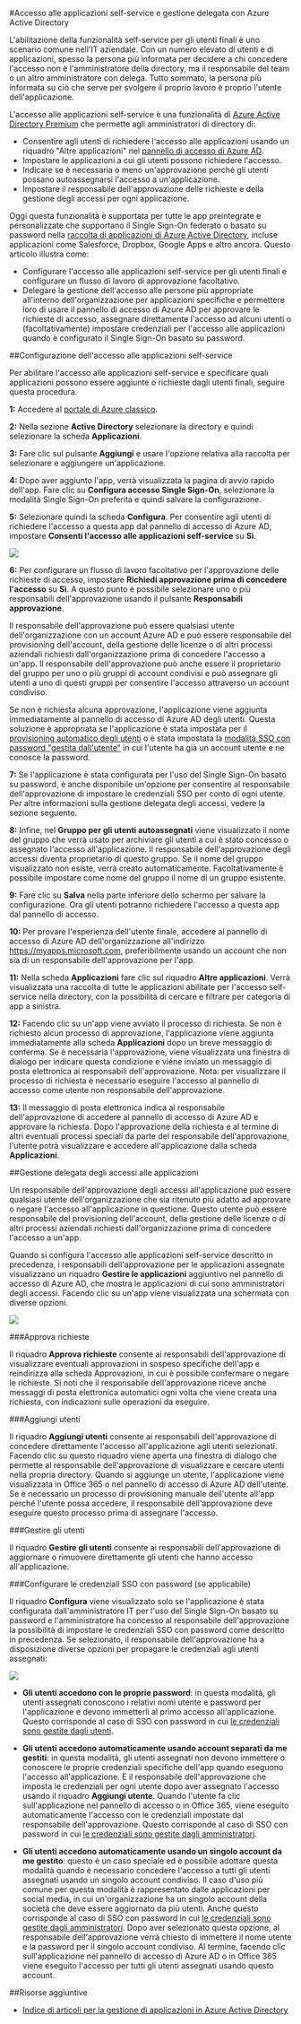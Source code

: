 <properties
	pageTitle="Accesso alle applicazioni self-service e gestione delegata con Azure Active Directory | Microsoft Azure"
	description="Questo articolo descrive come abilitare l'accesso alle applicazioni self-service e la gestione delegata con Azure Active Directory."
	services="active-directory"
	documentationCenter=""
	authors="asmalser-msft"
	manager="stevenpo"
	editor=""/>

<tags
	ms.service="active-directory"
	ms.workload="identity"
	ms.tgt_pltfrm="na"
	ms.devlang="na"
	ms.topic="article"
	ms.date="02/09/2016"
	ms.author="asmalser"/>

#Accesso alle applicazioni self-service e gestione delegata con Azure Active Directory

L'abilitazione della funzionalità self-service per gli utenti finali è uno scenario comune nell'IT aziendale. Con un numero elevato di utenti e di applicazioni, spesso la persona più informata per decidere a chi concedere l'accesso non è l'amministratore della directory, ma il responsabile del team o un altro amministratore con delega. Tutto sommato, la persona più informata su ciò che serve per svolgere il proprio lavoro è proprio l'utente dell'applicazione.

L'accesso alle applicazioni self-service è una funzionalità di [Azure Active Directory Premium](https://azure.microsoft.com/trial/get-started-active-directory/) che permette agli amministratori di directory di:

* Consentire agli utenti di richiedere l'accesso alle applicazioni usando un riquadro "Altre applicazioni" nel [pannello di accesso di Azure AD](active-directory-appssoaccess-whatis.md#deploying-azure-ad-integrated-applications-to-users).
* Impostare le applicazioni a cui gli utenti possono richiedere l'accesso.
* Indicare se è necessaria o meno un'approvazione perché gli utenti possano autoassegnarsi l'accesso a un'applicazione.
* Impostare il responsabile dell'approvazione delle richieste e della gestione degli accessi per ogni applicazione.

Oggi questa funzionalità è supportata per tutte le app preintegrate e personalizzate che supportano il Single Sign-On federato o basato su password nella [raccolta di applicazioni di Azure Active Directory](https://azure.microsoft.com/marketplace/active-directory/all/), incluse applicazioni come Salesforce, Dropbox, Google Apps e altro ancora. Questo articolo illustra come:

* Configurare l'accesso alle applicazioni self-service per gli utenti finali e configurare un flusso di lavoro di approvazione facoltativo. 
* Delegare la gestione dell'accesso alle persone più appropriate all'interno dell'organizzazione per applicazioni specifiche e permettere loro di usare il pannello di accesso di Azure AD per approvare le richieste di accesso, assegnare direttamente l'accesso ad alcuni utenti o (facoltativamente) impostare credenziali per l'accesso alle applicazioni quando è configurato il Single Sign-On basato su password.


##Configurazione dell'accesso alle applicazioni self-service

Per abilitare l'accesso alle applicazioni self-service e specificare quali applicazioni possono essere aggiunte o richieste dagli utenti finali, seguire questa procedura.

**1:** Accedere al [portale di Azure classico](https://manage.windowsazure.com/).

**2:** Nella sezione **Active Directory** selezionare la directory e quindi selezionare la scheda **Applicazioni**.

**3:** Fare clic sul pulsante **Aggiungi** e usare l'opzione relativa alla raccolta per selezionare e aggiungere un'applicazione.

**4:** Dopo aver aggiunto l'app, verrà visualizzata la pagina di avvio rapido dell'app. Fare clic su **Configura accesso Single Sign-On**, selezionare la modalità Single Sign-On preferita e quindi salvare la configurazione.

**5:** Selezionare quindi la scheda **Configura**. Per consentire agli utenti di richiedere l'accesso a questa app dal pannello di accesso di Azure AD, impostare **Consenti l'accesso alle applicazioni self-service** su **Sì**.

![][1]

**6:** Per configurare un flusso di lavoro facoltativo per l'approvazione delle richieste di accesso, impostare **Richiedi approvazione prima di concedere l'accesso** su **Sì**. A questo punto è possibile selezionare uno o più responsabili dell'approvazione usando il pulsante **Responsabili approvazione**.

Il responsabile dell'approvazione può essere qualsiasi utente dell'organizzazione con un account Azure AD e può essere responsabile del provisioning dell'account, della gestione delle licenze o di altri processi aziendali richiesti dall'organizzazione prima di concedere l'accesso a un'app. Il responsabile dell'approvazione può anche essere il proprietario del gruppo per uno o più gruppi di account condivisi e può assegnare gli utenti a uno di questi gruppi per consentire l'accesso attraverso un account condiviso.

Se non è richiesta alcuna approvazione, l'applicazione viene aggiunta immediatamente al pannello di accesso di Azure AD degli utenti. Questa soluzione è appropriata se l'applicazione è stata impostata per il [provisioning automatico degli utenti](active-directory-saas-app-provisioning.md) o è stata impostata la [modalità SSO con password "gestita dall'utente"](active-directory-appssoaccess-whatis.md#password-based-single-sign-on) in cui l'utente ha già un account utente e ne conosce la password.

**7:** Se l'applicazione è stata configurata per l'uso del Single Sign-On basato su password, è anche disponibile un'opzione per consentire al responsabile dell'approvazione di impostare le credenziali SSO per conto di ogni utente. Per altre informazioni sulla gestione delegata degli accessi, vedere la sezione seguente.

**8:** Infine, nel **Gruppo per gli utenti autoassegnati** viene visualizzato il nome del gruppo che verrà usato per archiviare gli utenti a cui è stato concesso o assegnato l'accesso all'applicazione. Il responsabile dell'approvazione degli accessi diventa proprietario di questo gruppo. Se il nome del gruppo visualizzato non esiste, verrà creato automaticamente. Facoltativamente è possibile impostare come nome del gruppo il nome di un gruppo esistente.

**9:** Fare clic su **Salva** nella parte inferiore dello schermo per salvare la configurazione. Ora gli utenti potranno richiedere l'accesso a questa app dal pannello di accesso.

**10:** Per provare l'esperienza dell'utente finale, accedere al pannello di accesso di Azure AD dell'organizzazione all'indirizzo https://myapps.microsoft.com, preferibilmente usando un account che non sia di un responsabile dell'approvazione per l'app.

**11:** Nella scheda **Applicazioni** fare clic sul riquadro **Altre applicazioni**. Verrà visualizzata una raccolta di tutte le applicazioni abilitate per l'accesso self-service nella directory, con la possibilità di cercare e filtrare per categoria di app a sinistra.

**12:** Facendo clic su un'app viene avviato il processo di richiesta. Se non è richiesto alcun processo di approvazione, l'applicazione viene aggiunta immediatamente alla scheda **Applicazioni** dopo un breve messaggio di conferma. Se è necessaria l'approvazione, viene visualizzata una finestra di dialogo per indicare questa condizione e viene inviato un messaggio di posta elettronica ai responsabili dell'approvazione. Nota: per visualizzare il processo di richiesta è necessario eseguire l'accesso al pannello di accesso come utente non responsabile dell'approvazione.

**13:** Il messaggio di posta elettronica indica al responsabile dell'approvazione di accedere al pannello di accesso di Azure AD e approvare la richiesta. Dopo l'approvazione della richiesta e al termine di altri eventuali processi speciali da parte del responsabile dell'approvazione, l'utente potrà visualizzare e accedere all'applicazione dalla scheda **Applicazioni**.

##Gestione delegata degli accessi alle applicazioni

Un responsabile dell'approvazione degli accessi all'applicazione può essere qualsiasi utente dell'organizzazione che sia ritenuto più adatto ad approvare o negare l'accesso all'applicazione in questione. Questo utente può essere responsabile del provisioning dell'account, della gestione delle licenze o di altri processi aziendali richiesti dall'organizzazione prima di concedere l'accesso a un'app.
 
Quando si configura l'accesso alle applicazioni self-service descritto in precedenza, i responsabili dell'approvazione per le applicazioni assegnate visualizzano un riquadro **Gestire le applicazioni** aggiuntivo nel pannello di accesso di Azure AD, che mostra le applicazioni di cui sono amministratori degli accessi. Facendo clic su un'app viene visualizzata una schermata con diverse opzioni.

![][2]

###Approva richieste

Il riquadro **Approva richieste** consente ai responsabili dell'approvazione di visualizzare eventuali approvazioni in sospeso specifiche dell'app e reindirizza alla scheda Approvazioni, in cui è possibile confermare o negare le richieste. Si noti che il responsabile dell'approvazione riceve anche messaggi di posta elettronica automatici ogni volta che viene creata una richiesta, con indicazioni sulle operazioni da eseguire.

###Aggiungi utenti

Il riquadro **Aggiungi utenti** consente ai responsabili dell'approvazione di concedere direttamente l'accesso all'applicazione agli utenti selezionati. Facendo clic su questo riquadro viene aperta una finestra di dialogo che permette al responsabile dell'approvazione di visualizzare e cercare utenti nella propria directory. Quando si aggiunge un utente, l'applicazione viene visualizzata in Office 365 o nel pannello di accesso di Azure AD dell'utente. Se è necessario un processo di provisioning manuale dell'utente all'app perché l'utente possa accedere, il responsabile dell'approvazione deve eseguire questo processo prima di assegnare l'accesso.

###Gestire gli utenti

Il riquadro **Gestire gli utenti** consente ai responsabili dell'approvazione di aggiornare o rimuovere direttamente gli utenti che hanno accesso all'applicazione.

###Configurare le credenziali SSO con password (se applicabile)

Il riquadro **Configura** viene visualizzato solo se l'applicazione è stata configurata dall'amministratore IT per l'uso del Single Sign-On basato su password e l'amministratore ha concesso al responsabile dell'approvazione la possibilità di impostare le credenziali SSO con password come descritto in precedenza. Se selezionato, il responsabile dell'approvazione ha a disposizione diverse opzioni per propagare le credenziali agli utenti assegnati:

![][3]

* **Gli utenti accedono con le proprie password**: in questa modalità, gli utenti assegnati conoscono i relativi nomi utente e password per l'applicazione e devono immetterli al primo accesso all'applicazione. Questo corrisponde al caso di SSO con password in cui [le credenziali sono gestite dagli utenti](active-directory-appssoaccess-whatis.md#password-based-single-sign-on).

* **Gli utenti accedono automaticamente usando account separati da me gestiti**: in questa modalità, gli utenti assegnati non devono immettere o conoscere le proprie credenziali specifiche dell'app quando eseguono l'accesso all'applicazione. È il responsabile dell'approvazione che imposta le credenziali per ogni utente dopo aver assegnato l'accesso usando il riquadro **Aggiungi utente**. Quando l'utente fa clic sull'applicazione nel pannello di accesso o in Office 365, viene eseguito automaticamente l'accesso con le credenziali impostate dal responsabile dell'approvazione. Questo corrisponde al caso di SSO con password in cui [le credenziali sono gestite dagli amministratori](active-directory-appssoaccess-whatis.md#password-based-single-sign-on).

* **Gli utenti accedono automaticamente usando un singolo account da me gestito**: questo è un caso speciale ed è possibile adottare questa modalità quando è necessario concedere l'accesso a tutti gli utenti assegnati usando un singolo account condiviso. Il caso d'uso più comune per questa modalità è rappresentato dalle applicazioni per social media, in cui un'organizzazione ha un singolo account della società che deve essere aggiornato da più utenti. Anche questo corrisponde al caso di SSO con password in cui [le credenziali sono gestite dagli amministratori](active-directory-appssoaccess-whatis.md#password-based-single-sign-on). Dopo aver selezionato questa opzione, al responsabile dell'approvazione verrà chiesto di immettere il nome utente e la password per il singolo account condiviso. Al termine, facendo clic sull'applicazione nel pannello di accesso di Azure AD o in Office 365 viene eseguito l'accesso per tutti gli utenti assegnati usando questo account.

##Risorse aggiuntive
- [Indice di articoli per la gestione di applicazioni in Azure Active Directory](active-directory-apps-index.md)

<!--Image references-->
[1]: ./media/active-directory-self-service-application-access/ssaa_admin.PNG
[2]: ./media/active-directory-self-service-application-access/ssaa_ap_manage_app.PNG
[3]: ./media/active-directory-self-service-application-access/ssaa_ap_manage_app_config.PNG

<!---HONumber=AcomDC_0211_2016-->